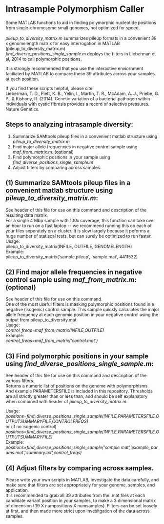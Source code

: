 Intrasample Polymorphism Caller
================


Some MATLAB functions to aid in finding polymorphic nucleotide positions from single-chromosome small genomes, not optimized for speed. <br> <br>
*pileup_to_diversity_matrix.m* summarizes pileup formats in a convenient 39 x genomelength matrix for easy interrogation in MATLAB (pileup_to_diversity_matrix.m) <br>
*find_diverse_positions_single_sample.m* deploys the filters in Lieberman et al, 2014 to call polymorphic positions.

It is strongly recommended that you use the interactive enviornment faciliated by MATLAB to compare these 39 attributes across your samples at each position. <br>

If you find these scripts helpful, please cite: <br>
Lieberman, T. D., Flett, K. B., Yelin, I., Martin, T. R., McAdam, A. J., Priebe, G. P., & Kishony, R. (2014). Genetic variation of a bacterial pathogen within individuals with cystic fibrosis provides a record of selective pressures. Nature Genetics.



Steps to analyzing intrasample diversity: <br>
------------------------------------------------------------
1) Summarize SAMtools pileup files in a convenient matlab structure using *pileup_to_diversity_matrix.m*  <br>
2) Find major allele frequencies in negative control sample using *maf_from_matrix.m*.  (optional) <br>
3) Find polymorphic positions in your sample using *find_diverse_positions_single_sample.m* <br>
4) Adjust filters by comparing across samples.



(1) Summarize SAMtools pileup files in a convenient matlab structure using *pileup_to_diversity_matrix.m*: <br>
------------------------------------------------------------
See header of this file for use on this command and description of the resulting data matrix.<br>
For a single 4 Mbp sample with 100x coverage, this function can take over an hour to run on a fast laptop --  we recommend running this on each of your files seperately on a cluster. It is slow largely because it peforms a huge number of statiscal tests, but can surely be optimized to run faster. <br>
Usage:<br>
pileup_to_diversity_matrix(INFILE, OUTFILE, GENOMELENGTH)<br>
Example:<br>
pileup_to_diversity_matrix('sample.pileup', 'sample.mat', 4411532) <br>

(2) Find major allele frequencies in negative control sample using *maf_from_matrix.m*: (optional)<br>
------------------------------------------------------------
See header of this file for use on this command. <br>
One of the most useful filters is masking polymorphic positions found in a negative (isogenic) control sample. This sample quickly calculates the major allele frequency at each genomic position in your negative control using the output from pileup_to_diversity.mat<br>
Usage:<br>
*control_freqs=maf_from_matrix(INFILE,OUTFILE)*<br>
Example:<br>
*control_freqs=maf_from_matrix('control.mat')*<br>


(3) Find polymorphic positions in your sample using *find_diverse_positions_single_sample.m*:  <br>
------------------------------------------------------------
See header of this file for use on this command and description of the various filters.<br>
Returns a numeric list of positions on the genome with polymorphisms. <br>
And example PARAMETERSFILE is included in this repository. Thresholds are all strictly greater than or less than, and should be self explanatory when combined with header of *pileup_to_diversity_matrix.m*.<br>

Usage:<br>
*positions=find_diverse_positions_single_sample(INFILE,PARAMETERSFILE,OUTPUTSUMMARYFILE,CONTROLFREQS)*<br>
or (if no isogenic control) <br>
*positions=find_diverse_positions_single_sample(INFILE,PARAMETERSFILE,OUTPUTSUMMARYFILE)*<br>
Example:<br>
*positions=find_diverse_positions_single_sample('sample.mat','example_params.mat','summary.txt',control_freqs)*<br>


(4) Adjust filters by comparing across samples. <br>
------------------------------------------------------------
Please write your own scripts in MATLAB, investigate the data carefully, and make sure that filters are set appropriately for your genome, samples, and application.<br>
It is recommended to grab all 39 attributes from the .mat files at each candidate variant position in your samples, to make a 3 dimensional matrix of dimension (39 X numpositions X numsamples). Filters can be set loosely at first, and then made more strict upon invesitgation of the data across samples.
